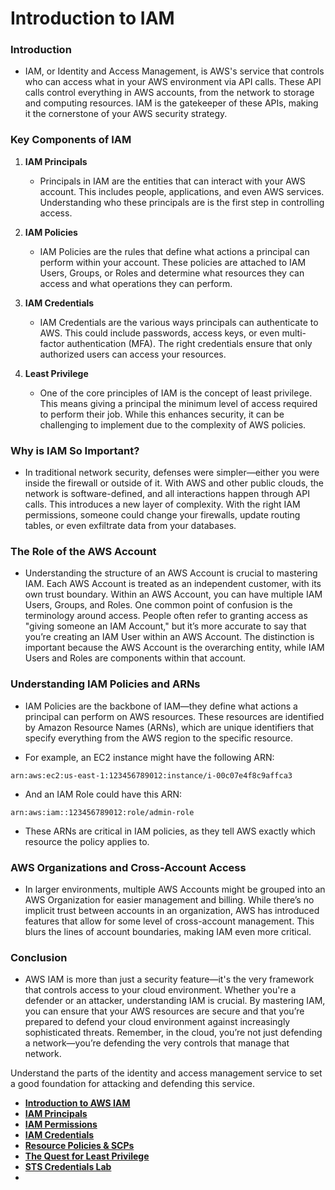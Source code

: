 # Introduction to IAM

### Introduction
- IAM, or Identity and Access Management, is AWS's service that controls who can access what in your AWS environment via API calls. These API calls control everything in AWS accounts, from the network to storage and computing resources. IAM is the gatekeeper of these APIs, making it the cornerstone of your AWS security strategy.

### Key Components of IAM

1. **IAM Principals**
   - Principals in IAM are the entities that can interact with your AWS account. This includes people, applications, and even AWS services. Understanding who these principals are is the first step in controlling access.

2. **IAM Policies**
   - IAM Policies are the rules that define what actions a principal can perform within your account. These policies are attached to IAM Users, Groups, or Roles and determine what resources they can access and what operations they can perform.

3. **IAM Credentials**
   - IAM Credentials are the various ways principals can authenticate to AWS. This could include passwords, access keys, or even multi-factor authentication (MFA). The right credentials ensure that only authorized users can access your resources.

4. **Least Privilege**
   - One of the core principles of IAM is the concept of least privilege. This means giving a principal the minimum level of access required to perform their job. While this enhances security, it can be challenging to implement due to the complexity of AWS policies.

### Why is IAM So Important?
- In traditional network security, defenses were simpler—either you were inside the firewall or outside of it. With AWS and other public clouds, the network is software-defined, and all interactions happen through API calls. This introduces a new layer of complexity. With the right IAM permissions, someone could change your firewalls, update routing tables, or even exfiltrate data from your databases.

### The Role of the AWS Account
- Understanding the structure of an AWS Account is crucial to mastering IAM. Each AWS Account is treated as an independent customer, with its own trust boundary. Within an AWS Account, you can have multiple IAM Users, Groups, and Roles. 
One common point of confusion is the terminology around access. People often refer to granting access as "giving someone an IAM Account," but it’s more accurate to say that you’re creating an IAM User within an AWS Account. The distinction is important because the AWS Account is the overarching entity, while IAM Users and Roles are components within that account.

### Understanding IAM Policies and ARNs
- IAM Policies are the backbone of IAM—they define what actions a principal can perform on AWS resources. These resources are identified by Amazon Resource Names (ARNs), which are unique identifiers that specify everything from the AWS region to the specific resource.

- For example, an EC2 instance might have the following ARN:
```
arn:aws:ec2:us-east-1:123456789012:instance/i-00c07e4f8c9affca3
```
- And an IAM Role could have this ARN:
```
arn:aws:iam::123456789012:role/admin-role
```
- These ARNs are critical in IAM policies, as they tell AWS exactly which resource the policy applies to.

### AWS Organizations and Cross-Account Access
- In larger environments, multiple AWS Accounts might be grouped into an AWS Organization for easier management and billing. While there’s no implicit trust between accounts in an organization, AWS has introduced features that allow for some level of cross-account management. This blurs the lines of account boundaries, making IAM even more critical.

### Conclusion
- AWS IAM is more than just a security feature—it's the very framework that controls access to your cloud environment. Whether you're a defender or an attacker, understanding IAM is crucial. By mastering IAM, you can ensure that your AWS resources are secure and that you’re prepared to defend your cloud environment against increasingly sophisticated threats. Remember, in the cloud, you’re not just defending a network—you’re defending the very controls that manage that network.


Understand the parts of the identity and access management service to set a good foundation for attacking and defending this service.

- **[Introduction to AWS IAM](introduction-to-aws-iam.md)**
- **[IAM Principals](iam-principals.md)**
- **[IAM Permissions](iam-permissions.md)**
- **[IAM Credentials](iam-credentials.md)**
- **[Resource Policies & SCPs](resource-policy-scps.md)**
- **[The Quest for Least Privilege](the-quest-for-least-privilege.md)**
- **[STS Credentials Lab](sts-credentials-lab.md)**
- 
